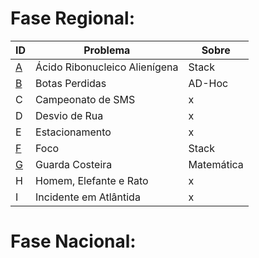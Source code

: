 # **Fase Regional:**

| ID  |  Problema  | Sobre |
| - | ------------------- | -------- |
| [A](https://github.com/3Strela/Competitive_Programing/blob/master/ACM-ICPC%20Brazil%20Subregional/AnyEx/Acido.cpp) |  Ácido Ribonucleico Alienígena |  Stack |
| [B](https://github.com/3Strela/Competitive_Programing/blob/master/ACM-ICPC%20Brazil%20Subregional/AnyEx/Botas.cpp) |  Botas Perdidas |  AD-Hoc |
| C |  Campeonato de SMS |  x |
| D |  Desvio de Rua |  x |
| E |  Estacionamento |  x |
| [F](https://github.com/3Strela/Competitive_Programing/blob/master/ACM-ICPC%20Brazil%20Subregional/AnyEx/Foco.cpp) |  Foco |  Stack |
| [G](https://github.com/3Strela/Competitive_Programing/blob/master/ACM-ICPC%20Brazil%20Subregional/AnyEx/Guarda.cpp) |  Guarda Costeira |  Matemática |
| H |  Homem, Elefante e Rato |  x |
| I |  Incidente em Atlântida |  x |

# **Fase Nacional:**
